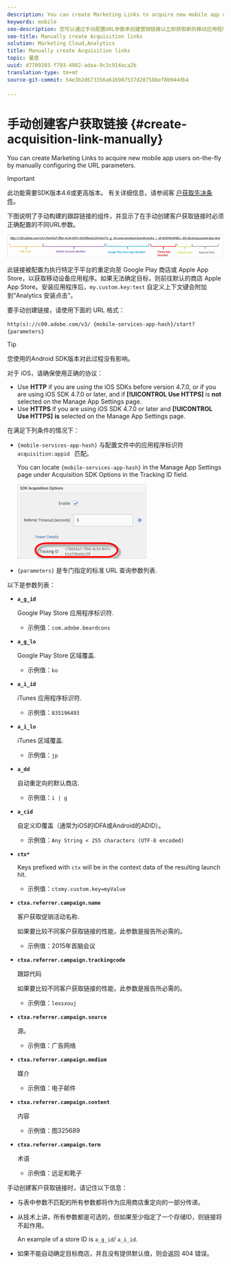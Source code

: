 ```yaml
---
description: You can create Marketing Links to acquire new mobile app users on-the-fly by manually configuring the URL parameters.
keywords: mobile
seo-description: 您可以通过手动配置URL参数来创建营销链接以立即获取新的移动应用程序用户。
seo-title: Manually create Acquisition links
solution: Marketing Cloud,Analytics
title: Manually create Acquisition links
topic: 量度
uuid: d7709203-f793-4982-adaa-9c3c914aca2b
translation-type: tm+mt
source-git-commit: 54e3b2d673356a616987537d20758bef8b044db4

---
```



# 手动创建客户获取链接 {#create-acquisition-link-manually}

You can create Marketing Links to acquire new mobile app users on-the-fly by manually configuring the URL parameters.

>[!IMPORTANT]
>
>此功能需要SDK版本4.6或更高版本。 有关详细信息，请参阅客 [户获取先决条件](/help/using/acquisition-main/c-acquisition-prerequisites.md)。

下图说明了手动构建的跟踪链接的组件，并显示了在手动创建客户获取链接时必须正确配置的不同URL参数。

![](assets/acquisition_url.png)

此链接被配置为执行特定于平台的重定向至 Google Play 商店或 Apple App Store，以获取移动设备应用程序。如果无法确定目标，则前往默认的商店 Apple App Store。安装应用程序后，`my.custom.key:test` 自定义上下文键会附加到“Analytics 安装点击”。

要手动创建链接，请使用下面的 URL 格式：

`http(s)://c00.adobe.com/v3/ {mobile-services-app-hash}/start? {parameters}`

>[!TIP]
>
>您使用的Android SDK版本对此过程没有影响。

对于 iOS，请确保使用正确的协议：

* Use **HTTP** if you are using the iOS SDKs before version 4.7.0, or if you are using iOS SDK 4.7.0 or later, and if **[!UICONTROL Use HTTPS]** is **not** selected on the Manage App Settings page.
* Use **HTTPS** if you are using iOS SDK 4.7.0 or later and **[!UICONTROL Use HTTPS]** **is** selected on the Manage App Settings page.

在满足下列条件的情况下：

* `{mobile-services-app-hash}` 与配置文件中的应用程序标识符 `acquisition:appid ` 匹配。

   You can locate `{mobile-services-app-hash}` in the Manage App Settings page under Acquisition SDK Options in the Tracking ID field.

   ![](assets/tracking-id.png)

* `{parameters}` 是专门指定的标准 URL 查询参数列表.

以下是参数列表：

* **`a_g_id`**

   Google Play Store 应用程序标识符.

   * 示例值：`com.adobe.beardcons`

* **`a_g_lo`**

   Google Play Store 区域覆盖.

   * 示例值：`ko`

* **`a_i_id`**

   iTunes 应用程序标识符.

   * 示例值：`835196493`

* **`a_i_lo`**

   iTunes 区域覆盖.

   * 示例值：`jp`

* **`a_dd`**

   自动重定向的默认商店.

   * 示例值：`i | g`

* **`a_cid`**

   自定义ID覆盖（通常为iOS的IDFA或Android的ADID）。

   * 示例值：`Any String < 255 characters (UTF-8 encoded)`

* **`ctx*`**

   Keys prefixed with `ctx` will be in the context data of the resulting launch hit.

   * 示例值：`ctxmy.custom.key=myValue`

* **`ctxa.referrer.campaign.name`**

   客户获取促销活动名称.

   如果要比较不同客户获取链接的性能，此参数是报告所必需的。

   * 示例值：2015年首脑会议

* **`ctxa.referrer.campaign.trackingcode`**

   跟踪代码

   如果要比较不同客户获取链接的性能，此参数是报告所必需的。

   * 示例值：`lexsxouj`

* **`ctxa.referrer.campaign.source`**

   源。

   * 示例值：广告网络

* **`ctxa.referrer.campaign.medium`**

   媒介

   * 示例值：电子邮件

* **`ctxa.referrer.campaign.content`**

   内容

   * 示例值：图325689

* **`ctxa.referrer.campaign.term`**

   术语

   * 示例值：远足和靴子


手动创建客户获取链接时，请记住以下信息：

* 与表中参数不匹配的所有参数都将作为应用商店重定向的一部分传递。
* 从技术上讲，所有参数都是可选的，但如果至少指定了一个存储ID，则链接将不起作用。

   An example of a store ID is `a_g_id`/ `a_i_id`.

* 如果不能自动确定目标商店，并且没有提供默认值，则会返回 404 错误。

